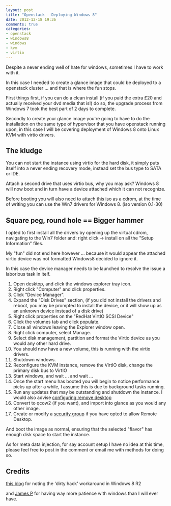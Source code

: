 ```yaml
---
layout: post
title: "Openstack - Deploying Windows 8"
date: 2012-12-18 19:36
comments: true
categories:
- openstack
- windows8
- windows
- kvm
- virtio
---
```


Despite a never ending well of hate for windows, sometimes I have to work with it.

In this case I needed to create a glance image that could be deployed to a openstack cluster ... and that is where the fun stops.

First things first, if you can do a clean install (if you paid the extra £20 and actually received your dvd media that is!) do so, the upgrade process from Windows 7 took the best part of 2 days to complete.

Secondly to create your glance image you're going to have to do the installation on the same type of hypervisor that you have openstack running upon, in this case I will be covering deployment of Windows 8 onto Linux KVM with virtio drivers.

<h2>The kludge</h2>

You can not start the instance using virtio for the hard disk, it simply puts itself into a never ending recovery mode, instead set the bus type to SATA or IDE.

Attach a second drive that uses virtio bus, why you may ask? Windows 8 will now boot and in turn have a device attached which it can not recognize.

Before booting you will also need to attach [this iso](https://alt.fedoraproject.org/pub/alt/virtio-win/latest/images/bin/) as a cdrom, at the time of writing you can use the Win7 drivers for Windows 8. (iso version 0.1-30)

<h2>Square peg, round hole == Bigger hammer</h2>

I opted to first install all the drivers by opening up the virtual cdrom, navigating to the Win7 folder and: right click -> install on all the "Setup Information" files.

My "fun" did not end here however ... because it would appear the attached virtio device was not formatted Windows8 decided to ignore it.

In this case the device manager needs to be launched to resolve the issue a laborious task in itelf.

1. Open desktop, and click the windows explorer tray icon.
2. Right click "Computer" and click properties.
3. Click "Device Manager".
4. Expand the "Disk Drives" section, (if you did not install the drivers and reboot, you may be prompted to install the device, or it will show up as an unknown device instead of a disk drive)
5. Right click properties on the "RedHat VirtIO SCSI Device"
6. Click the volumes tab and click populate.
7. Close all windows leaving the Explorer window open.
8. Right click computer, select Manage.
9. Select disk management, partition and format the Virtio device as you would any other hard drive.
10. You should now have a new volume, this is running with the virtio drivers.
11. Shutdown windows.
12. Reconfigure the KVM instance, remove the VirtIO disk, change the primary disk bus to VirtIO
13. Start windows, and wait ... and wait ...
14. Once the start menu has booted you will begin to notice performance picks up after a while, I assume this is due to background tasks running.
15. Run any updates that may be outstanding and shutdown the instance. I would also advise [configuring remove desktop](https://www.guidingtech.com/13469/hot-to-enable-remote-desktop-in-windows-8/)
16. Convert to qcow2 (if you want), and import into glance as you would any other image.
17. Create or modify a [security group](https://docs.openstack.org/essex/openstack-compute/starter/content/Security_Overview-d1e2505.html) if you have opted to allow Remote Desktop.

And boot the image as normal, ensuring that the selected "flavor" has enough disk space to start the instance.

As for meta data injection, for say account setup I have no idea at this time, please feel free to post in the comment or email me with methods for doing so.

<h2>Credits</h2>

[this blog](https://cloud101.eu/blog/2012/05/31/how-to-create-a-windows-2008-r2-image-for-openstack-with-virtio-support/) for noting the 'dirty hack' workaround in Windows 8 R2

and [James P](https://twitter.com/parters) for having way more patience with windows than I will ever have.
 
